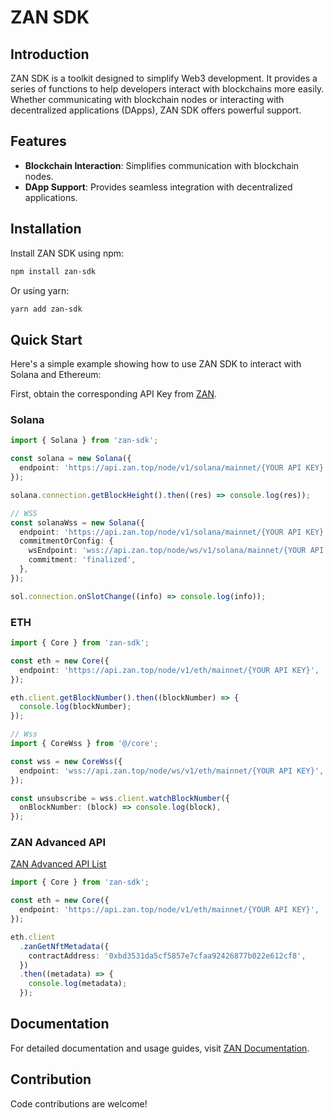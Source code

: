 # ZAN SDK

## Introduction

ZAN SDK is a toolkit designed to simplify Web3 development. It provides a series of functions to help developers interact with blockchains more easily. Whether communicating with blockchain nodes or interacting with decentralized applications (DApps), ZAN SDK offers powerful support.

## Features

- **Blockchain Interaction**: Simplifies communication with blockchain nodes.
- **DApp Support**: Provides seamless integration with decentralized applications.

## Installation

Install ZAN SDK using npm:

```bash
npm install zan-sdk
```

Or using yarn:

```bash
yarn add zan-sdk
```

## Quick Start

Here's a simple example showing how to use ZAN SDK to interact with Solana and Ethereum:

First, obtain the corresponding API Key from [ZAN](https://zan.top/service/apikeys).

### Solana

```typescript
import { Solana } from 'zan-sdk';

const solana = new Solana({
  endpoint: 'https://api.zan.top/node/v1/solana/mainnet/{YOUR API KEY}',
});

solana.connection.getBlockHeight().then((res) => console.log(res));

// WSS
const solanaWss = new Solana({
  endpoint: 'https://api.zan.top/node/v1/solana/mainnet/{YOUR API KEY}',
  commitmentOrConfig: {
    wsEndpoint: 'wss://api.zan.top/node/ws/v1/solana/mainnet/{YOUR API KEY}',
    commitment: 'finalized',
  },
});

sol.connection.onSlotChange((info) => console.log(info));
```

### ETH

```typescript
import { Core } from 'zan-sdk';

const eth = new Core({
  endpoint: 'https://api.zan.top/node/v1/eth/mainnet/{YOUR API KEY}',
});

eth.client.getBlockNumber().then((blockNumber) => {
  console.log(blockNumber);
});

// Wss
import { CoreWss } from '@/core';

const wss = new CoreWss({
  endpoint: 'wss://api.zan.top/node/ws/v1/eth/mainnet/{YOUR API KEY}',
});

const unsubscribe = wss.client.watchBlockNumber({
  onBlockNumber: (block) => console.log(block),
});
```

### ZAN Advanced API

[ZAN Advanced API List](https://docs.zan.top/reference/zan_getnftmetadata-advanced)

```typescript
import { Core } from 'zan-sdk';

const eth = new Core({
  endpoint: 'https://api.zan.top/node/v1/eth/mainnet/{YOUR API KEY}',
});

eth.client
  .zanGetNftMetadata({
    contractAddress: '0xbd3531da5cf5857e7cfaa92426877b022e612cf8',
  })
  .then((metadata) => {
    console.log(metadata);
  });
```

## Documentation

For detailed documentation and usage guides, visit [ZAN Documentation](https://docs.zan.top/reference/api-instructions).

## Contribution

Code contributions are welcome!
